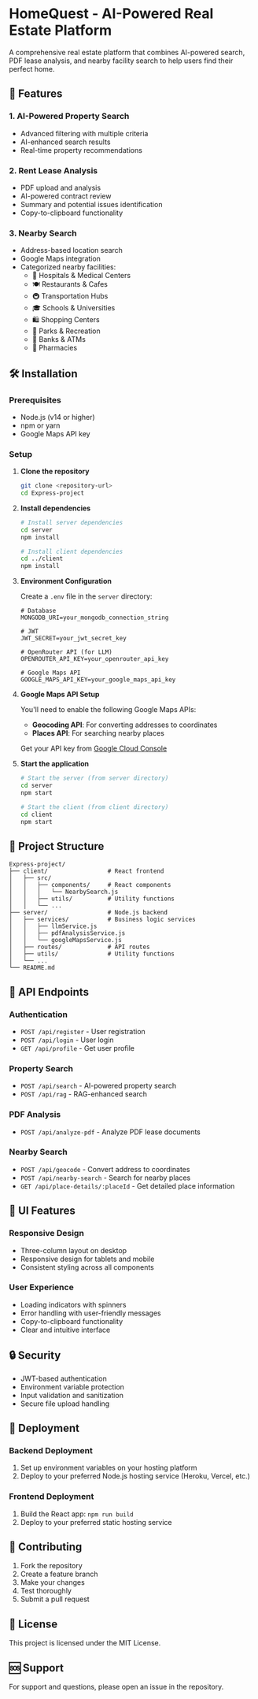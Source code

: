 # HomeQuest - AI-Powered Real Estate Platform

A comprehensive real estate platform that combines AI-powered search, PDF lease analysis, and nearby facility search to help users find their perfect home.

## 🚀 Features

### 1. **AI-Powered Property Search**
- Advanced filtering with multiple criteria
- AI-enhanced search results
- Real-time property recommendations

### 2. **Rent Lease Analysis**
- PDF upload and analysis
- AI-powered contract review
- Summary and potential issues identification
- Copy-to-clipboard functionality

### 3. **Nearby Search**
- Address-based location search
- Google Maps integration
- Categorized nearby facilities:
  - 🏥 Hospitals & Medical Centers
  - 🍽️ Restaurants & Cafes
  - 🚇 Transportation Hubs
  - 🎓 Schools & Universities
  - 🛍️ Shopping Centers
  - 🌳 Parks & Recreation
  - 🏦 Banks & ATMs
  - 💊 Pharmacies

## 🛠️ Installation

### Prerequisites
- Node.js (v14 or higher)
- npm or yarn
- Google Maps API key

### Setup

1. **Clone the repository**
   ```bash
   git clone <repository-url>
   cd Express-project
   ```

2. **Install dependencies**
   ```bash
   # Install server dependencies
   cd server
   npm install

   # Install client dependencies
   cd ../client
   npm install
   ```

3. **Environment Configuration**

   Create a `.env` file in the `server` directory:
   ```env
   # Database
   MONGODB_URI=your_mongodb_connection_string

   # JWT
   JWT_SECRET=your_jwt_secret_key

   # OpenRouter API (for LLM)
   OPENROUTER_API_KEY=your_openrouter_api_key

   # Google Maps API
   GOOGLE_MAPS_API_KEY=your_google_maps_api_key
   ```

4. **Google Maps API Setup**

   You'll need to enable the following Google Maps APIs:
   - **Geocoding API**: For converting addresses to coordinates
   - **Places API**: For searching nearby places

   Get your API key from [Google Cloud Console](https://console.cloud.google.com/)

5. **Start the application**
   ```bash
   # Start the server (from server directory)
   cd server
   npm start

   # Start the client (from client directory)
   cd client
   npm start
   ```

## 📁 Project Structure

```
Express-project/
├── client/                 # React frontend
│   ├── src/
│   │   ├── components/     # React components
│   │   │   └── NearbySearch.js
│   │   ├── utils/          # Utility functions
│   │   └── ...
├── server/                 # Node.js backend
│   ├── services/           # Business logic services
│   │   ├── llmService.js
│   │   ├── pdfAnalysisService.js
│   │   └── googleMapsService.js
│   ├── routes/             # API routes
│   ├── utils/              # Utility functions
│   └── ...
└── README.md
```

## 🔧 API Endpoints

### Authentication
- `POST /api/register` - User registration
- `POST /api/login` - User login
- `GET /api/profile` - Get user profile

### Property Search
- `POST /api/search` - AI-powered property search
- `POST /api/rag` - RAG-enhanced search

### PDF Analysis
- `POST /api/analyze-pdf` - Analyze PDF lease documents

### Nearby Search
- `POST /api/geocode` - Convert address to coordinates
- `POST /api/nearby-search` - Search for nearby places
- `GET /api/place-details/:placeId` - Get detailed place information

## 🎨 UI Features

### Responsive Design
- Three-column layout on desktop
- Responsive design for tablets and mobile
- Consistent styling across all components

### User Experience
- Loading indicators with spinners
- Error handling with user-friendly messages
- Copy-to-clipboard functionality
- Clear and intuitive interface

## 🔒 Security

- JWT-based authentication
- Environment variable protection
- Input validation and sanitization
- Secure file upload handling

## 🚀 Deployment

### Backend Deployment
1. Set up environment variables on your hosting platform
2. Deploy to your preferred Node.js hosting service (Heroku, Vercel, etc.)

### Frontend Deployment
1. Build the React app: `npm run build`
2. Deploy to your preferred static hosting service

## 🤝 Contributing

1. Fork the repository
2. Create a feature branch
3. Make your changes
4. Test thoroughly
5. Submit a pull request

## 📄 License

This project is licensed under the MIT License.

## 🆘 Support

For support and questions, please open an issue in the repository.